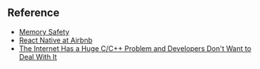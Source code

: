 ## Reference

* [Memory Safety](https://en.wikipedia.org/wiki/Memory_safety)
* [React Native at Airbnb](https://medium.com/airbnb-engineering/react-native-at-airbnb-f95aa460be1c)
* [The Internet Has a Huge C/C++ Problem and Developers Don't Want to Deal With It](https://www.vice.com/en_us/article/a3mgxb/the-internet-has-a-huge-cc-problem-and-developers-dont-want-to-deal-with-it)
